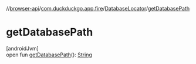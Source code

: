 //[browser-api](../../../index.md)/[com.duckduckgo.app.fire](../index.md)/[DatabaseLocator](index.md)/[getDatabasePath](get-database-path.md)

# getDatabasePath

[androidJvm]\
open fun [getDatabasePath](get-database-path.md)(): [String](https://kotlinlang.org/api/latest/jvm/stdlib/kotlin/-string/index.html)
